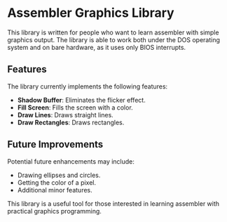 # Assembler Graphics Library

This library is written for people who want to learn assembler with simple graphics output. The library is able to work both under the DOS operating system and on bare hardware, as it uses only BIOS interrupts.

## Features

The library currently implements the following features:
- **Shadow Buffer**: Eliminates the flicker effect.
- **Fill Screen**: Fills the screen with a color.
- **Draw Lines**: Draws straight lines.
- **Draw Rectangles**: Draws rectangles.

## Future Improvements

Potential future enhancements may include:
- Drawing ellipses and circles.
- Getting the color of a pixel.
- Additional minor features.

This library is a useful tool for those interested in learning assembler with practical graphics programming.

